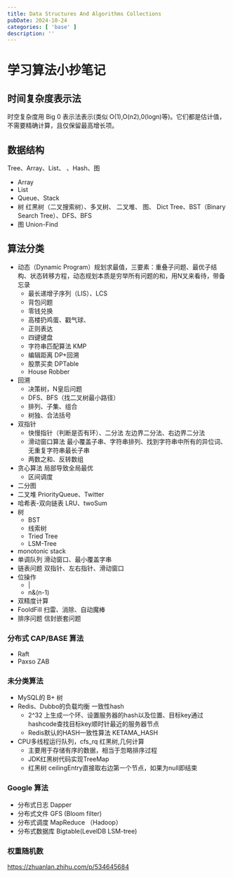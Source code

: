 ```yaml
---
title: Data Structures And Algorithms Collections
pubDate: 2024-10-24
categories: [ 'base' ]
description: ''
---
```


# 学习算法小抄笔记

## 时间复杂度表示法

时空复杂度用 Big 0 表示法表示(类似 O(1),O(n2),0(logn)等)。它们都是估计值，不需要精确计算，且仅保留最高增长项。

## 数据结构

Tree、Array、List、 、Hash、图

* Array
* List
* Queue、Stack
* 树 红黑树（二叉搜索树）、多叉树、 二叉堆、 图、 Dict Tree、BST（Binary Search Tree）、DFS、BFS
* 图 Union-Find

## 算法分类

* 动态（Dynamic Program）规划求最值，三要素：重叠子问题、最优子结构、状态转移方程，动态规划本质是穷举所有问题的和，用N叉来看待，带备忘录
    * 最长递增子序列（LIS）、LCS
    * 背包问题
    * 零钱兑换
    * 高楼扔鸡蛋、戳气球、
    * 正则表达
    * 四键键盘
    * 字符串匹配算法 KMP
    * 编辑距离 DP+回溯
    * 股票买卖 DPTable
    * House Robber
* 回溯
    * 决策树，N皇后问题
    * DFS、BFS（找二叉树最小路径）
    * 排列、子集、组合
    * 树独、合法括号
* 双指针
    * 快慢指针（判断是否有环）、二分法 左边界二分法、右边界二分法
    * 滑动窗口算法 最小覆盖子串、字符串排列、找到字符串中所有的异位词、无重复字符串最长子串
    * 两数之和、反转数组
* 贪心算法 局部导致全局最优
    * 区间调度
* 二分图
* 二叉堆 PriorityQueue、Twitter
* 哈希表-双向链表 LRU、twoSum
* 树
    * BST
    * 线索树
    * Tried Tree
    * LSM-Tree
* monotonic stack
* 单调队列 滑动窗口、最小覆盖字串
* 链表问题 双指针、左右指针、滑动窗口
* 位操作
    * |
    * n&(n-1)
* 双精度计算
* FooldFill 扫雷、消除、自动魔棒
* 排序问题
  信封嵌套问题

### 分布式 CAP/BASE 算法

* Raft
* Paxso ZAB

### 未分类算法

* MySQL的 B+ 树
* Redis、Dubbo的负载均衡 一致性hash
    * 2^32 上生成一个环、设置服务器的hash以及位置、目标key通过hashcode查找目标key顺时针最近的服务器节点
    * Redis默认的HASH一致性算法 KETAMA_HASH
* CPU多线程运行队列，cfs_rq 红黑树,几何计算
    * 主要用于存储有序的数据，相当于忽略排序过程
    * JDK红黑树代码实现TreeMap
    * 红黑树 ceilingEntry直接取右边第一个节点，如果为null即结束

### Google 算法

* 分布式日志 Dapper
* 分布式文件 GFS (Bloom filter)
* 分布式调度 MapReduce （Hadoop）
* 分布式数据库 Bigtable(LevelDB LSM-tree)

### 权重随机数

https://zhuanlan.zhihu.com/p/534645684